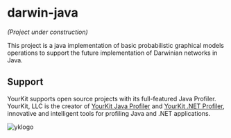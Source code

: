 # darwin-java

*(Project under construction)*

This project is a java implementation of basic probabilistic graphical models operations to support the future implementation of Darwinian networks in Java.

## Support

YourKit supports open source projects with its full-featured Java Profiler.
YourKit, LLC is the creator of <a href="https://www.yourkit.com/java/profiler/index.jsp">YourKit Java Profiler</a>
and <a href="https://www.yourkit.com/.net/profiler/index.jsp">YourKit .NET Profiler</a>,
innovative and intelligent tools for profiling Java and .NET applications.

![yklogo](https://www.yourkit.com/images/yklogo.png)
